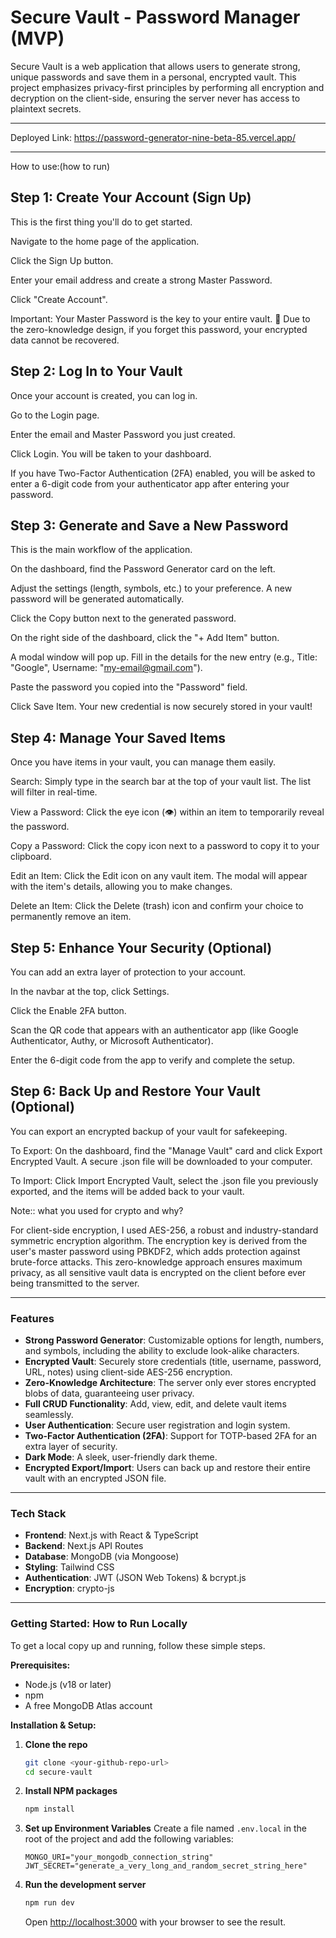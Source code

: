 # Secure Vault - Password Manager (MVP)

Secure Vault is a web application that allows users to generate strong, unique passwords and save them in a personal, encrypted vault. This project emphasizes privacy-first principles by performing all encryption and decryption on the client-side, ensuring the server never has access to plaintext secrets.

---
Deployed Link: https://password-generator-nine-beta-85.vercel.app/

---

How to use:(how to run)

## Step 1: Create Your Account (Sign Up)
This is the first thing you'll do to get started.

Navigate to the home page of the application.

Click the Sign Up button.

Enter your email address and create a strong Master Password.

Click "Create Account".

Important: Your Master Password is the key to your entire vault. 🔑 Due to the zero-knowledge design, if you forget this password, your encrypted data cannot be recovered.


## Step 2: Log In to Your Vault
Once your account is created, you can log in.

Go to the Login page.

Enter the email and Master Password you just created.

Click Login. You will be taken to your dashboard.

If you have Two-Factor Authentication (2FA) enabled, you will be asked to enter a 6-digit code from your authenticator app after entering your password.


## Step 3: Generate and Save a New Password
This is the main workflow of the application.

On the dashboard, find the Password Generator card on the left.

Adjust the settings (length, symbols, etc.) to your preference. A new password will be generated automatically.

Click the Copy button next to the generated password.

On the right side of the dashboard, click the "+ Add Item" button.

A modal window will pop up. Fill in the details for the new entry (e.g., Title: "Google", Username: "my-email@gmail.com").

Paste the password you copied into the "Password" field.

Click Save Item. Your new credential is now securely stored in your vault!


## Step 4: Manage Your Saved Items
Once you have items in your vault, you can manage them easily.

Search: Simply type in the search bar at the top of your vault list. The list will filter in real-time.

View a Password: Click the eye icon (👁️) within an item to temporarily reveal the password.

Copy a Password: Click the copy icon next to a password to copy it to your clipboard.

Edit an Item: Click the Edit icon on any vault item. The modal will appear with the item's details, allowing you to make changes.


Delete an Item: Click the Delete (trash) icon and confirm your choice to permanently remove an item.


## Step 5: Enhance Your Security (Optional)
You can add an extra layer of protection to your account.

In the navbar at the top, click Settings.

Click the Enable 2FA button.

Scan the QR code that appears with an authenticator app (like Google Authenticator, Authy, or Microsoft Authenticator).

Enter the 6-digit code from the app to verify and complete the setup.

## Step 6: Back Up and Restore Your Vault (Optional)
You can export an encrypted backup of your vault for safekeeping.

To Export: On the dashboard, find the "Manage Vault" card and click Export Encrypted Vault. A secure .json file will be downloaded to your computer.

To Import: Click Import Encrypted Vault, select the .json file you previously exported, and the items will be added back to your vault.


Note:: what you used for crypto and why?

For client-side encryption, I used AES-256, a robust and industry-standard symmetric encryption algorithm. The encryption key is derived from the user's master password using PBKDF2, which adds protection against brute-force attacks. This zero-knowledge approach ensures maximum privacy, as all sensitive vault data is encrypted on the client before ever being transmitted to the server.

---


### Features

* **Strong Password Generator**: Customizable options for length, numbers, and symbols, including the ability to exclude look-alike characters.
* **Encrypted Vault**: Securely store credentials (title, username, password, URL, notes) using client-side AES-256 encryption.
* **Zero-Knowledge Architecture**: The server only ever stores encrypted blobs of data, guaranteeing user privacy.
* **Full CRUD Functionality**: Add, view, edit, and delete vault items seamlessly.
* **User Authentication**: Secure user registration and login system.
* **Two-Factor Authentication (2FA)**: Support for TOTP-based 2FA for an extra layer of security.
* **Dark Mode**: A sleek, user-friendly dark theme.
* **Encrypted Export/Import**: Users can back up and restore their entire vault with an encrypted JSON file.

---

### Tech Stack

* **Frontend**: Next.js with React & TypeScript
* **Backend**: Next.js API Routes
* **Database**: MongoDB (via Mongoose)
* **Styling**: Tailwind CSS
* **Authentication**: JWT (JSON Web Tokens) & bcrypt.js
* **Encryption**: crypto-js

---

### Getting Started: How to Run Locally

To get a local copy up and running, follow these simple steps.

**Prerequisites:**
* Node.js (v18 or later)
* npm
* A free MongoDB Atlas account

**Installation & Setup:**

1.  **Clone the repo**
    ```sh
    git clone <your-github-repo-url>
    cd secure-vault
    ```

2.  **Install NPM packages**
    ```sh
    npm install
    ```

3.  **Set up Environment Variables**
    Create a file named `.env.local` in the root of the project and add the following variables:
    ```env
    MONGO_URI="your_mongodb_connection_string"
    JWT_SECRET="generate_a_very_long_and_random_secret_string_here"
    ```

4.  **Run the development server**
    ```sh
    npm run dev
    ```
    Open [http://localhost:3000](http://localhost:3000) with your browser to see the result.
